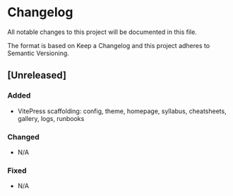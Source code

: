 # Changelog

All notable changes to this project will be documented in this file.

The format is based on Keep a Changelog and this project adheres to Semantic Versioning.

## [Unreleased]
### Added
- VitePress scaffolding: config, theme, homepage, syllabus, cheatsheets, gallery, logs, runbooks

### Changed
- N/A

### Fixed
- N/A

